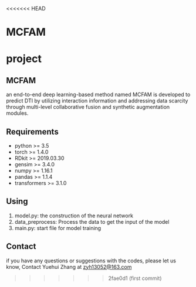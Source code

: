 <<<<<<< HEAD
# MCFAM
project
=======
## MCFAM
an end-to-end deep learning-based method named MCFAM is developed to predict DTI by utilizing interaction information and addressing data scarcity through multi-level collaborative fusion and synthetic augmentation modules.

## Requirements
- python >= 3.5
- torch >= 1.4.0
- RDkit >= 2019.03.30
- gensim >= 3.4.0
- numpy >= 1.16.1
- pandas >= 1.1.4
- transformers >= 3.1.0

## Using
1. model.py: the construction of the neural network
2. data_preprocess: Process the data to get the input of the model
3. main.py: start file for model training

## Contact
if you have any questions or suggestions with the codes, please let us know, Contact Yuehui Zhang at zyh13052@163.com
>>>>>>> 2fae0d1 (first commit)
